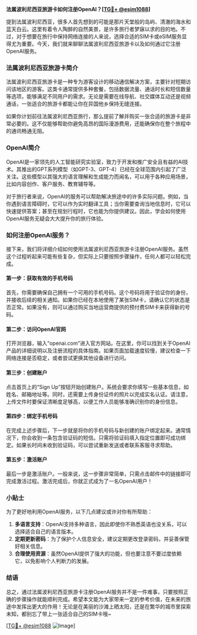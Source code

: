 **法属波利尼西亚旅游卡如何注册OpenAI？[[TG💪+ @esim1088](https://t.me/s/esim1088)]**

提到法属波利尼西亚，很多人首先想到的可能是那片天堂般的岛屿、清澈的海水和蓝天白云。这里有着令人陶醉的自然美景，是许多旅行者梦寐以求的目的地。不过，对于想要在旅行中保持网络连接的人来说，选择合适的SIM卡或eSIM服务显得尤为重要。今天，我们就来聊聊法属波利尼西亚旅游卡以及如何通过它注册OpenAI服务。

### 法属波利尼西亚旅游卡简介

法属波利尼西亚旅游卡是一种专为游客设计的移动通信解决方案，主要针对短期访问该地区的游客。这类卡通常提供多种套餐，包括数据流量、通话时长和短信数量等选项，能够满足不同用户的需求。无论是需要在线导航、社交媒体互动还是视频通话，一张适合的旅游卡都能让你在异国他乡保持无缝连接。

如果你计划前往法属波利尼西亚旅行，那么提前了解并购买一张合适的旅游卡是非常必要的。这不仅能够帮助你避免高昂的国际漫游费用，还能确保你在整个旅程中的通讯畅通无阻。

### OpenAI简介

OpenAI是一家领先的人工智能研究实验室，致力于开发和推广安全且有益的AI技术。其推出的GPT系列模型（如GPT-3、GPT-4）已经在全球范围内引起了广泛关注。这些模型以其强大的语言理解和生成能力而闻名，可以用于各种应用场景，比如内容创作、客户服务、教育辅导等。

对于旅行者来说，OpenAI的服务可以帮助解决旅途中的许多实际问题。例如，当你遇到语言障碍时，它可以作为实时翻译工具；当你需要查询当地信息时，它可以快速提供答案；甚至在规划行程时，它也能为你提供建议。因此，学会如何使用OpenAI服务无疑会大大提升你的旅行体验。

### 如何注册OpenAI服务？

接下来，我们将详细介绍如何使用法属波利尼西亚旅游卡注册OpenAI服务。虽然这个过程听起来可能有些复杂，但实际上只要按照步骤操作，任何人都可以轻松完成。

#### 第一步：获取有效的手机号码

首先，你需要确保自己拥有一个可用的手机号码。这个号码将用于验证你的身份，并接收后续的相关通知。如果你已经在本地使用了某张SIM卡，请确认它的状态是否正常。如果没有，则可以通过购买当地运营商提供的预付费SIM卡来获得新的号码。

#### 第二步：访问OpenAI官网

打开浏览器，输入“openai.com”进入官方网站。在这里，你可以找到关于OpenAI产品的详细说明以及注册流程的具体指南。如果页面加载速度较慢，建议检查一下网络连接是否稳定，或者尝试更换其他设备进行访问。

#### 第三步：创建账户

点击首页上的“Sign Up”按钮开始创建账户。系统会要求你填写一些基本信息，如姓名、邮箱地址等。同时，还需要上传身份证件的照片以完成实名认证。请注意，上传文件时要保证清晰度足够高，以便工作人员能够准确识别你的身份信息。

#### 第四步：绑定手机号码

在完成上述步骤后，下一步就是将你的手机号码与新创建的账户绑定起来。通常情况下，你会收到一条包含验证码的短信。只需将验证码填入指定位置即可成功绑定。如果长时间未收到验证码，可以尝试重新发送或者联系客服寻求帮助。

#### 第五步：激活账户

最后一步是激活账户。一般来说，这一步骤非常简单，只需点击邮件中的链接即可完成激活过程。激活完成后，你就正式成为了一名OpenAI用户！

### 小贴士

为了更好地利用OpenAI服务，以下几点建议或许对你有所帮助：

1. **多语言支持**：OpenAI支持多种语言，因此即使你不熟悉英语也没关系，可以选择适合自己的语言版本。
2. **定期更新密码**：为了保护个人信息安全，建议定期更改登录密码，并妥善保管好相关信息。
3. **合理使用资源**：虽然OpenAI提供了强大的功能，但也要注意不要过度依赖它，以免影响个人判断力的发展。

### 结语

总之，通过法属波利尼西亚旅游卡注册OpenAI服务并不是一件难事，只要按照正确的步骤操作就能顺利完成。希望本文能为大家带来一定的参考价值，在未来的旅途中发挥出更大的作用！无论是在美丽的沙滩上晒太阳，还是在繁华的城市里探索未知，都别忘了带上一张适合自己的SIM卡哦~

[[TG💪+ @esim1088](https://t.me/s/esim1088) ![Image](https://i.postimg.cc/4NQfJmqS/Snipaste-2025-05-13-00-14-12.png)]